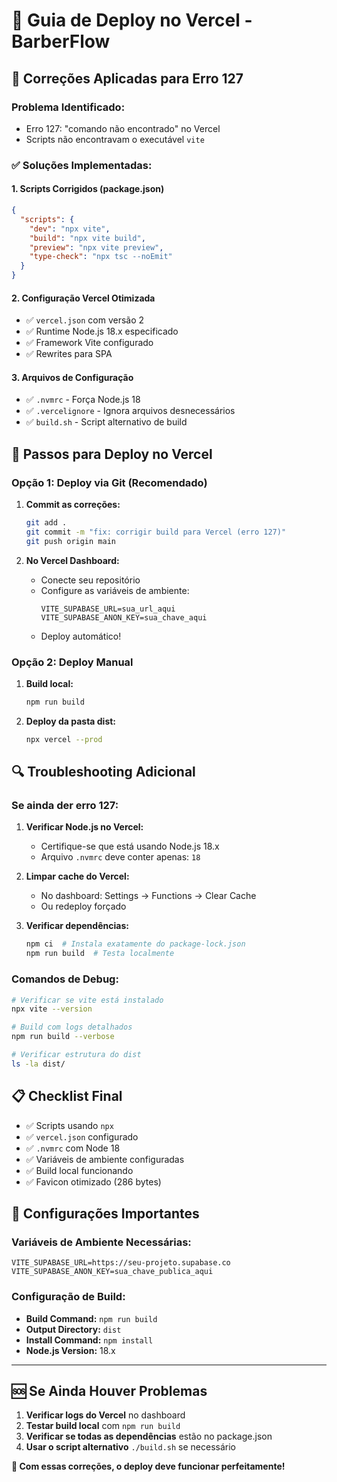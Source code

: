 # 🚀 Guia de Deploy no Vercel - BarberFlow

## 🔧 **Correções Aplicadas para Erro 127**

### **Problema Identificado:**
- Erro 127: "comando não encontrado" no Vercel
- Scripts não encontravam o executável `vite`

### **✅ Soluções Implementadas:**

#### **1. Scripts Corrigidos (package.json)**
```json
{
  "scripts": {
    "dev": "npx vite",
    "build": "npx vite build", 
    "preview": "npx vite preview",
    "type-check": "npx tsc --noEmit"
  }
}
```

#### **2. Configuração Vercel Otimizada**
- ✅ `vercel.json` com versão 2
- ✅ Runtime Node.js 18.x especificado
- ✅ Framework Vite configurado
- ✅ Rewrites para SPA

#### **3. Arquivos de Configuração**
- ✅ `.nvmrc` - Força Node.js 18
- ✅ `.vercelignore` - Ignora arquivos desnecessários
- ✅ `build.sh` - Script alternativo de build

## 🚀 **Passos para Deploy no Vercel**

### **Opção 1: Deploy via Git (Recomendado)**

1. **Commit as correções:**
   ```bash
   git add .
   git commit -m "fix: corrigir build para Vercel (erro 127)"
   git push origin main
   ```

2. **No Vercel Dashboard:**
   - Conecte seu repositório
   - Configure as variáveis de ambiente:
     ```
     VITE_SUPABASE_URL=sua_url_aqui
     VITE_SUPABASE_ANON_KEY=sua_chave_aqui
     ```
   - Deploy automático!

### **Opção 2: Deploy Manual**

1. **Build local:**
   ```bash
   npm run build
   ```

2. **Deploy da pasta dist:**
   ```bash
   npx vercel --prod
   ```

## 🔍 **Troubleshooting Adicional**

### **Se ainda der erro 127:**

1. **Verificar Node.js no Vercel:**
   - Certifique-se que está usando Node.js 18.x
   - Arquivo `.nvmrc` deve conter apenas: `18`

2. **Limpar cache do Vercel:**
   - No dashboard: Settings → Functions → Clear Cache
   - Ou redeploy forçado

3. **Verificar dependências:**
   ```bash
   npm ci  # Instala exatamente do package-lock.json
   npm run build  # Testa localmente
   ```

### **Comandos de Debug:**

```bash
# Verificar se vite está instalado
npx vite --version

# Build com logs detalhados
npm run build --verbose

# Verificar estrutura do dist
ls -la dist/
```

## 📋 **Checklist Final**

- ✅ Scripts usando `npx`
- ✅ `vercel.json` configurado
- ✅ `.nvmrc` com Node 18
- ✅ Variáveis de ambiente configuradas
- ✅ Build local funcionando
- ✅ Favicon otimizado (286 bytes)

## 🎯 **Configurações Importantes**

### **Variáveis de Ambiente Necessárias:**
```env
VITE_SUPABASE_URL=https://seu-projeto.supabase.co
VITE_SUPABASE_ANON_KEY=sua_chave_publica_aqui
```

### **Configuração de Build:**
- **Build Command:** `npm run build`
- **Output Directory:** `dist`
- **Install Command:** `npm install`
- **Node.js Version:** 18.x

---

## 🆘 **Se Ainda Houver Problemas**

1. **Verificar logs do Vercel** no dashboard
2. **Testar build local** com `npm run build`
3. **Verificar se todas as dependências** estão no package.json
4. **Usar o script alternativo** `./build.sh` se necessário

**🎉 Com essas correções, o deploy deve funcionar perfeitamente!**
